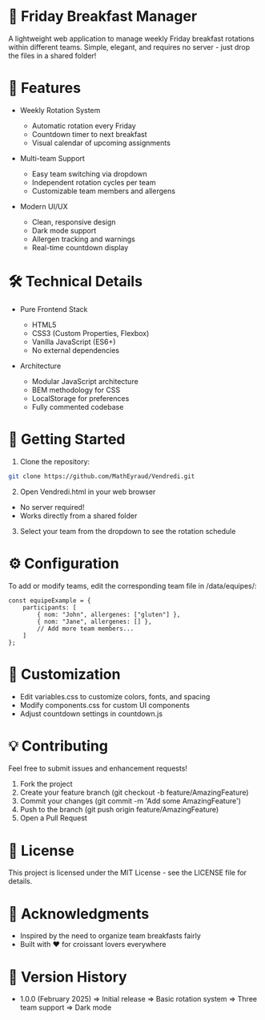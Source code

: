 # 🥐 Friday Breakfast Manager
A lightweight web application to manage weekly Friday breakfast rotations within different teams. Simple, elegant, and requires no server - just drop the files in a shared folder!

# 🌟 Features
- Weekly Rotation System
    - Automatic rotation every Friday
    - Countdown timer to next breakfast
    - Visual calendar of upcoming assignments

- Multi-team Support
    - Easy team switching via dropdown
    - Independent rotation cycles per team
    - Customizable team members and allergens

- Modern UI/UX
    - Clean, responsive design
    - Dark mode support
    - Allergen tracking and warnings
    - Real-time countdown display

# 🛠️ Technical Details
- Pure Frontend Stack
    - HTML5
    - CSS3 (Custom Properties, Flexbox)
    - Vanilla JavaScript (ES6+)
    - No external dependencies

- Architecture
    - Modular JavaScript architecture
    - BEM methodology for CSS
    - LocalStorage for preferences
    - Fully commented codebase

# 🚀 Getting Started
1. Clone the repository:
```bash
git clone https://github.com/MathEyraud/Vendredi.git
```

2. Open Vendredi.html in your web browser
- No server required!
- Works directly from a shared folder

3. Select your team from the dropdown to see the rotation schedule

# ⚙️ Configuration
To add or modify teams, edit the corresponding team file in /data/equipes/:
```javascrip
const equipeExample = {
    participants: [
        { nom: "John", allergenes: ["gluten"] },
        { nom: "Jane", allergenes: [] },
        // Add more team members...
    ]
};
```

# 🎨 Customization
- Edit variables.css to customize colors, fonts, and spacing
- Modify components.css for custom UI components
- Adjust countdown settings in countdown.js

# 💡 Contributing
Feel free to submit issues and enhancement requests!
1. Fork the project
2. Create your feature branch (git checkout -b feature/AmazingFeature)
3. Commit your changes (git commit -m 'Add some AmazingFeature')
4. Push to the branch (git push origin feature/AmazingFeature)
5. Open a Pull Request

# 📄 License
This project is licensed under the MIT License - see the LICENSE file for details.

# 🙏 Acknowledgments
- Inspired by the need to organize team breakfasts fairly
- Built with ❤️ for croissant lovers everywhere

# 🔄 Version History
- 1.0.0 (February 2025)
=> Initial release
=> Basic rotation system
=> Three team support
=> Dark mode
